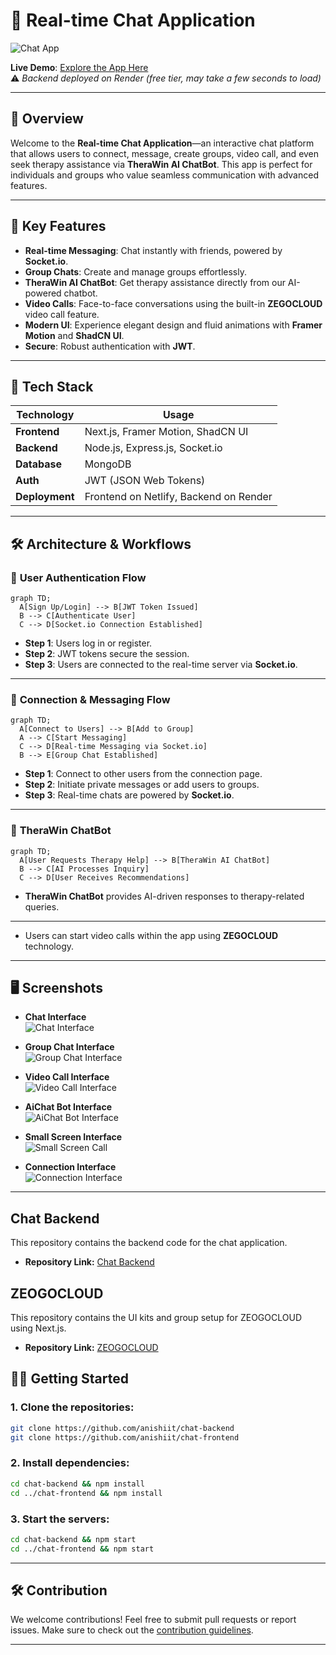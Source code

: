 # 💬 **Real-time Chat Application**

![Chat App](./public/assets/home.png)

**Live Demo**: [Explore the App Here](https://unrivaled-melba-047ef2.netlify.app/)  
⚠️ *Backend deployed on Render (free tier, may take a few seconds to load)*

---

## 🚀 **Overview**
Welcome to the **Real-time Chat Application**—an interactive chat platform that allows users to connect, message, create groups, video call, and even seek therapy assistance via **TheraWin AI ChatBot**. This app is perfect for individuals and groups who value seamless communication with advanced features.

---

## 🌟 **Key Features**

- **Real-time Messaging**: Chat instantly with friends, powered by **Socket.io**.
- **Group Chats**: Create and manage groups effortlessly.
- **TheraWin AI ChatBot**: Get therapy assistance directly from our AI-powered chatbot.
- **Video Calls**: Face-to-face conversations using the built-in **ZEGOCLOUD** video call feature.
- **Modern UI**: Experience elegant design and fluid animations with **Framer Motion** and **ShadCN UI**.
- **Secure**: Robust authentication with **JWT**.

---

## 🔧 **Tech Stack**

| **Technology** | **Usage** |
| -------------- | --------- |
| **Frontend**   | Next.js, Framer Motion, ShadCN UI |
| **Backend**    | Node.js, Express.js, Socket.io |
| **Database**   | MongoDB |
| **Auth**       | JWT (JSON Web Tokens) |
| **Deployment** | Frontend on Netlify, Backend on Render |

---

## 🛠 **Architecture & Workflows**

### 🔐 **User Authentication Flow**
```mermaid
graph TD;
  A[Sign Up/Login] --> B[JWT Token Issued]
  B --> C[Authenticate User]
  C --> D[Socket.io Connection Established]

```

- **Step 1**: Users log in or register.
- **Step 2**: JWT tokens secure the session.
- **Step 3**: Users are connected to the real-time server via **Socket.io**.

---

### 🔗 **Connection & Messaging Flow**
```mermaid
graph TD;
  A[Connect to Users] --> B[Add to Group]
  A --> C[Start Messaging]
  C --> D[Real-time Messaging via Socket.io]
  B --> E[Group Chat Established]
```

- **Step 1**: Connect to other users from the connection page.
- **Step 2**: Initiate private messages or add users to groups.
- **Step 3**: Real-time chats are powered by **Socket.io**.

---

### 🤖 **TheraWin ChatBot**
```mermaid
graph TD;
  A[User Requests Therapy Help] --> B[TheraWin AI ChatBot]
  B --> C[AI Processes Inquiry]
  C --> D[User Receives Recommendations]
```

- **TheraWin ChatBot** provides AI-driven responses to therapy-related queries.

---

- Users can start video calls within the app using **ZEGOCLOUD** technology.

---

## 🖥️ **Screenshots**

- **Chat Interface**  
  ![Chat Interface](./public/assets/personal.png)

- **Group Chat Interface**  
  ![Group Chat Interface](./public/assets/grp.png)

- **Video Call Interface**  
  ![Video Call Interface](./public/assets/videoCall.png)

- **AiChat Bot Interface**  
  ![AiChat Bot Interface](./public/assets/chatBot.png)


- **Small Screen Interface**  
  ![Small Screen Call](./public/assets/smallScrn.jpg)

- **Connection Interface**  
  ![Connection Interface](./public/assets/connection.png)

---


## Chat Backend

This repository contains the backend code for the chat application.

- **Repository Link:** [Chat Backend](https://github.com/anishiit/chat-backend)

## ZEOGOCLOUD

This repository contains the UI kits and group setup for ZEOGOCLOUD using Next.js.

- **Repository Link:** [ZEOGOCLOUD](https://github.com/anishiit/nextjs-zegocloud-uikits-groul)


## 🏃‍♂️ **Getting Started**

### 1. Clone the repositories:
```bash
git clone https://github.com/anishiit/chat-backend
git clone https://github.com/anishiit/chat-frontend
```

### 2. Install dependencies:
```bash
cd chat-backend && npm install
cd ../chat-frontend && npm install
```

### 3. Start the servers:
```bash
cd chat-backend && npm start
cd ../chat-frontend && npm start
```

---

## 🛠 **Contribution**

We welcome contributions! Feel free to submit pull requests or report issues. Make sure to check out the [contribution guidelines](https://github.com/anishiit/chat-backend/blob/main/CODE_OF_CONDUCT.md).

---
